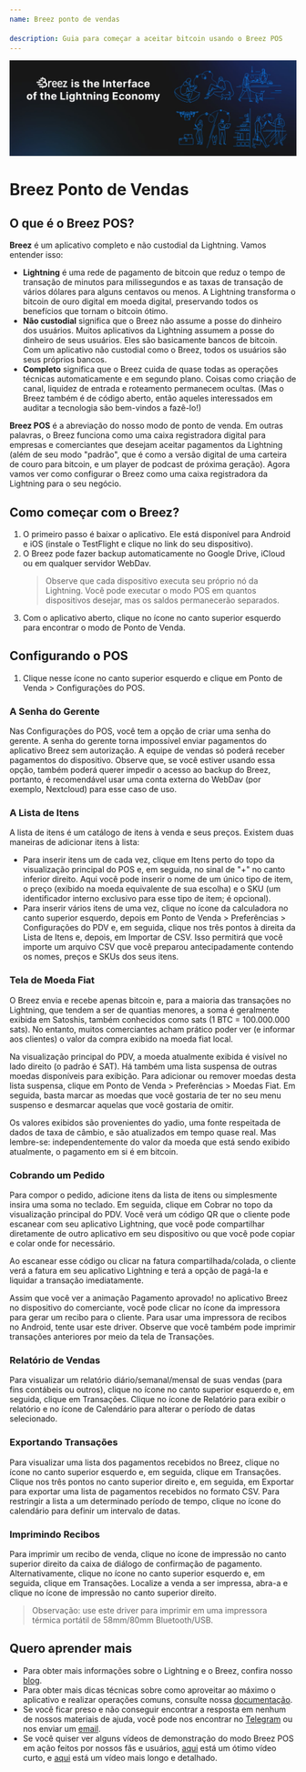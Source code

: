 ```yaml
---
name: Breez ponto de vendas

description: Guia para começar a aceitar bitcoin usando o Breez POS
---
```


![capa](assets/cover.jpeg)

# Breez Ponto de Vendas

## O que é o Breez POS?

**Breez** é um aplicativo completo e não custodial da Lightning. Vamos entender isso:

- **Lightning** é uma rede de pagamento de bitcoin que reduz o tempo de transação de minutos para milissegundos e as taxas de transação de vários dólares para alguns centavos ou menos. A Lightning transforma o bitcoin de ouro digital em moeda digital, preservando todos os benefícios que tornam o bitcoin ótimo.
- **Não custodial** significa que o Breez não assume a posse do dinheiro dos usuários. Muitos aplicativos da Lightning assumem a posse do dinheiro de seus usuários. Eles são basicamente bancos de bitcoin. Com um aplicativo não custodial como o Breez, todos os usuários são seus próprios bancos.
- **Completo** significa que o Breez cuida de quase todas as operações técnicas automaticamente e em segundo plano. Coisas como criação de canal, liquidez de entrada e roteamento permanecem ocultas. (Mas o Breez também é de código aberto, então aqueles interessados em auditar a tecnologia são bem-vindos a fazê-lo!)

**Breez POS** é a abreviação do nosso modo de ponto de venda. Em outras palavras, o Breez funciona como uma caixa registradora digital para empresas e comerciantes que desejam aceitar pagamentos da Lightning (além de seu modo "padrão", que é como a versão digital de uma carteira de couro para bitcoin, e um player de podcast de próxima geração). Agora vamos ver como configurar o Breez como uma caixa registradora da Lightning para o seu negócio.

## Como começar com o Breez?

1. O primeiro passo é baixar o aplicativo. Ele está disponível para Android e iOS (instale o TestFlight e clique no link do seu dispositivo).
2. O Breez pode fazer backup automaticamente no Google Drive, iCloud ou em qualquer servidor WebDav.
   > Observe que cada dispositivo executa seu próprio nó da Lightning. Você pode executar o modo POS em quantos dispositivos desejar, mas os saldos permanecerão separados.
3. Com o aplicativo aberto, clique no ícone no canto superior esquerdo para encontrar o modo de Ponto de Venda.

## Configurando o POS

1. Clique nesse ícone no canto superior esquerdo e clique em Ponto de Venda > Configurações do POS.

### A Senha do Gerente

Nas Configurações do POS, você tem a opção de criar uma senha do gerente. A senha do gerente torna impossível enviar pagamentos do aplicativo Breez sem autorização. A equipe de vendas só poderá receber pagamentos do dispositivo. Observe que, se você estiver usando essa opção, também poderá querer impedir o acesso ao backup do Breez, portanto, é recomendável usar uma conta externa do WebDav (por exemplo, Nextcloud) para esse caso de uso.

### A Lista de Itens

A lista de itens é um catálogo de itens à venda e seus preços. Existem duas maneiras de adicionar itens à lista:

- Para inserir itens um de cada vez, clique em Itens perto do topo da visualização principal do POS e, em seguida, no sinal de "+" no canto inferior direito. Aqui você pode inserir o nome de um único tipo de item, o preço (exibido na moeda equivalente de sua escolha) e o SKU (um identificador interno exclusivo para esse tipo de item; é opcional).
- Para inserir vários itens de uma vez, clique no ícone da calculadora no canto superior esquerdo, depois em Ponto de Venda > Preferências > Configurações do PDV e, em seguida, clique nos três pontos à direita da Lista de Itens e, depois, em Importar de CSV. Isso permitirá que você importe um arquivo CSV que você preparou antecipadamente contendo os nomes, preços e SKUs dos seus itens.

### Tela de Moeda Fiat

O Breez envia e recebe apenas bitcoin e, para a maioria das transações no Lightning, que tendem a ser de quantias menores, a soma é geralmente exibida em Satoshis, também conhecidos como sats (1 BTC = 100.000.000 sats). No entanto, muitos comerciantes acham prático poder ver (e informar aos clientes) o valor da compra exibido na moeda fiat local.

Na visualização principal do PDV, a moeda atualmente exibida é visível no lado direito (o padrão é SAT). Há também uma lista suspensa de outras moedas disponíveis para exibição. Para adicionar ou remover moedas desta lista suspensa, clique em Ponto de Venda > Preferências > Moedas Fiat. Em seguida, basta marcar as moedas que você gostaria de ter no seu menu suspenso e desmarcar aquelas que você gostaria de omitir.

Os valores exibidos são provenientes do yadio, uma fonte respeitada de dados de taxa de câmbio, e são atualizados em tempo quase real. Mas lembre-se: independentemente do valor da moeda que está sendo exibido atualmente, o pagamento em si é em bitcoin.

### Cobrando um Pedido

Para compor o pedido, adicione itens da lista de itens ou simplesmente insira uma soma no teclado. Em seguida, clique em Cobrar no topo da visualização principal do PDV. Você verá um código QR que o cliente pode escanear com seu aplicativo Lightning, que você pode compartilhar diretamente de outro aplicativo em seu dispositivo ou que você pode copiar e colar onde for necessário.

Ao escanear esse código ou clicar na fatura compartilhada/colada, o cliente verá a fatura em seu aplicativo Lightning e terá a opção de pagá-la e liquidar a transação imediatamente.

Assim que você ver a animação Pagamento aprovado! no aplicativo Breez no dispositivo do comerciante, você pode clicar no ícone da impressora para gerar um recibo para o cliente. Para usar uma impressora de recibos no Android, tente usar este driver. Observe que você também pode imprimir transações anteriores por meio da tela de Transações.

### Relatório de Vendas

Para visualizar um relatório diário/semanal/mensal de suas vendas (para fins contábeis ou outros), clique no ícone no canto superior esquerdo e, em seguida, clique em Transações. Clique no ícone de Relatório para exibir o relatório e no ícone de Calendário para alterar o período de datas selecionado.

### Exportando Transações

Para visualizar uma lista dos pagamentos recebidos no Breez, clique no ícone no canto superior esquerdo e, em seguida, clique em Transações. Clique nos três pontos no canto superior direito e, em seguida, em Exportar para exportar uma lista de pagamentos recebidos no formato CSV. Para restringir a lista a um determinado período de tempo, clique no ícone do calendário para definir um intervalo de datas.

### Imprimindo Recibos

Para imprimir um recibo de venda, clique no ícone de impressão no canto superior direito da caixa de diálogo de confirmação de pagamento. Alternativamente, clique no ícone no canto superior esquerdo e, em seguida, clique em Transações. Localize a venda a ser impressa, abra-a e clique no ícone de impressão no canto superior direito.

> Observação: use este driver para imprimir em uma impressora térmica portátil de 58mm/80mm Bluetooth/USB.

## Quero aprender mais

- Para obter mais informações sobre o Lightning e o Breez, confira nosso [blog](https://breez.technology/blog).
- Para obter mais dicas técnicas sobre como aproveitar ao máximo o aplicativo e realizar operações comuns, consulte nossa [documentação](https://breez.technology/documentation).
- Se você ficar preso e não conseguir encontrar a resposta em nenhum de nossos materiais de ajuda, você pode nos encontrar no [Telegram](https://t.me/breez_labs) ou nos enviar um [email](mailto:support@breez.technology).
- Se você quiser ver alguns vídeos de demonstração do modo Breez POS em ação feitos por nossos fãs e usuários, [aqui](https://www.youtube.com/watch?v=xxxx) está um ótimo vídeo curto, e [aqui](https://www.youtube.com/watch?v=xxxx) está um vídeo mais longo e detalhado.

